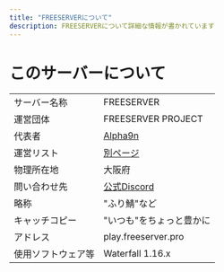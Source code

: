 ```yaml
---
title: "FREESERVERについて"
description: FREESERVERについて詳細な情報が書かれています
---
```


# このサーバーについて

|                    |                                           |
| ------------------ | ----------------------------------------- |
| サーバー名称       | FREESERVER                                |
| 運営団体           | FREESERVER PROJECT                        |
| 代表者             | [Alpha9n](admins/alphakun)                  |
| 運営リスト         | [別ページ](admins/)                        |
| 物理所在地         | 大阪府                                    |
| 問い合わせ先       | [公式Discord](https://link.freeserver.pro/discord) |
| 略称               | "ふり鯖"など                              |
| キャッチコピー     | "いつも"をちょっと豊かに                  |
| アドレス           | play.freeserver.pro                       |
| 使用ソフトウェア等 | Waterfall 1.16.x                          |
